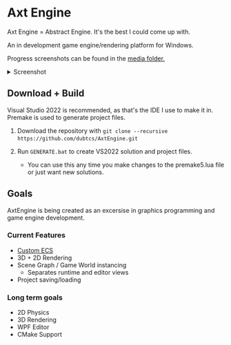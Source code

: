 # Axt Engine

Axt Engine = Abstract Engine. It's the best I could come up with.

An in development game engine/rendering platform for Windows.

Progress screenshots can be found in the [media folder.](https://github.com/dubtcs/AxtEngine/tree/main/media)

<details>
<summary>Screenshot</summary>
![Latest Screenshot](https://github.com/dubtcs/AxtEngine/blob/main/media/Screenshot%202023-05-09.png?raw=true)
</details>

## Download + Build

Visual Studio 2022 is recommended, as that's the IDE I use to make it in. Premake is used to generate project files.

1. Download the repository with `git clone --recursive https://github.com/dubtcs/AxtEngine.git`

2. Run `GENERATE.bat` to create VS2022 solution and project files.
    - You can use this any time you make changes to the premake5.lua file or just want new solutions.

## Goals

AxtEngine is being created as an excersise in graphics programming and game engine development.

### Current Features 
   - [Custom ECS](https://github.com/dubtcs/nECS)
   - 3D + 2D Rendering
   - Scene Graph / Game World instancing
      - Separates runtime and editor views
   - Project saving/loading

### Long term goals
   - 2D Physics
   - 3D Rendering
   - WPF Editor
   - CMake Support
